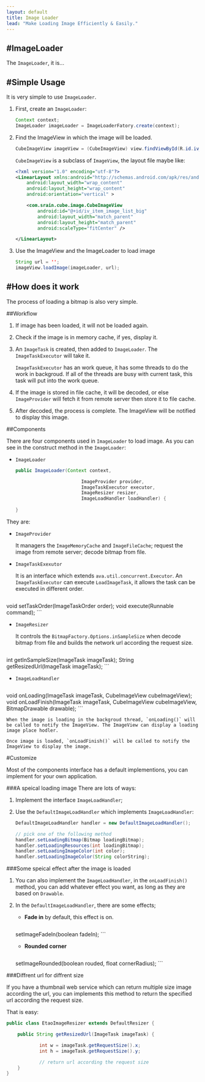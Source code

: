 ```yaml
---
layout: default
title: Image Loader
lead: "Make Loading Image Efficiently & Easily."
---
```

#ImageLoader
---
<p class='lead'>The <code>ImageLoader</code>, it is...</p>

#Simple Usage
---
<p class='lead'>It is very simple to use <code>ImageLoader</code>.</p>

1. First, create an `ImageLoader`:

    ```java
    Context context;
    ImageLoader imageLoader = ImageLoaderFatory.create(context);
    ```

2. Find the ImageView in which the image will be loaded.

    ```java
    CubeImageView imageView = (CubeImageView) view.findViewById(R.id.iv_item_image_list_big);
    ```

    `CubeImageView` is a subclass of `ImageView`, the layout file maybe like:

    ```xml
    <?xml version="1.0" encoding="utf-8"?>
    <LinearLayout xmlns:android="http://schemas.android.com/apk/res/android"
        android:layout_width="wrap_content"
        android:layout_height="wrap_content"
        android:orientation="vertical" >

        <com.srain.cube.image.CubeImageView
            android:id="@+id/iv_item_image_list_big"
            android:layout_width="match_parent"
            android:layout_height="match_parent"
            android:scaleType="fitCenter" />

    </LinearLayout>
    ```

3. Use the ImageView and the ImageLoader to load image

    ```java
    String url = '';
    imageView.loadImage(imageLoader, url);
    ```

#How does it work
---
<p class='lead'>The process of loading a bitmap is also very simple.</p>

##Workflow

1.  If image has been loaded, it will not be loaded again.
2.  Check if the image is in memory cache, if yes, display it.
3.  An `ImageTask` is created, then added to `ImageLoader`. The `ImageTaskExecutor` will take it.
    
    `ImageTaskExecutor` has an work queue, it has some threads to do the work in backgroud. If all of the threads are busy with current task, this task will put into the work queue.
    
4.  If the image is stored in file cache, it will be decoded, or else `ImageProvider` will fetch it from remote server then store it to file cache.

5.  After decoded, the process is complete. The ImageView will be notified to display this image.

##Components

There are four components used in `ImageLoader` to load image. As you can see in the construct method in the `ImageLoader`:

* `ImageLoader`

    ```java
    public ImageLoader(Context context, 
    
                            ImageProvider provider, 
                            ImageTaskExecutor executor, 
                            ImageResizer resizer, 
                            ImageLoadHandler loadHandler) {
        
    }
    ```

They are:

* `ImageProvider`

    It managers the `ImageMemoryCache` and `ImageFileCache`; request the image from remote server; decode bitmap from file.

* `ImageTaskExexutor`

    It is an interface which extends `ava.util.concurrent.Executor`. An `ImageTaskExecutor` can execute `LoadImageTask`, it allows the task can be executed in different order.

    ```
void setTaskOrder(ImageTaskOrder order);
void execute(Runnable command);
    ```
* `ImageResizer`
    
    It controls the `BitmapFactory.Options.inSampleSize` when decode bitmap from file and builds the network url according the request size.

    ```
int getInSampleSize(ImageTask imageTask);
String getResizedUrl(ImageTask imageTask);
    ```
* `ImageLoadHandler`

    ```
void onLoading(ImageTask imageTask, CubeImageView cubeImageView);
void onLoadFinish(ImageTask imageTask, CubeImageView cubeImageView, BitmapDrawable drawable);
    ```

    When the image is loading in the backgroud thread, `onLoading()` will be called to notify the ImageView. The ImageView can display a loading image place hodler. 

    Once image is loaded, `onLoadFinish()` will be called to notify the ImageView to display the image.

#Customize

<p class='lead'>Most of the components interface has a default implementions, you can implement for your own application.</p>

###A speical loading image
There are lots of ways:

1. Implement the interface `ImageLoadHandler`;

1. Use the `DefaultImageLoadHandler` which implements `ImageLoadHandler`:

    ```java
    DefaultImageLoadHandler handler = new DefaultImageLoadHandler();

    // pick one of the following method
    handler.setLoadingBitmap(Bitmap loadingBitmap);
    handler.setLoadingResources(int loadingBitmap);
    handler.setLoadingImageColor(int color);
    handler.setLoadingImageColor(String colorString);
    ```

###Some speical effect after the image is loaded

1.  You can also implement the `ImageLoadHandler`, in the `onLoadFinish()` method, you can add whatever effect you want, as long as they are based on `Drawable`.

2.  In the `DefaultImageLoadHandler`, there are some effects;
    * **Fade in** by default, this effect is on.

        ```java
    setImageFadeIn(boolean fadeIn);
        ```
    * **Rounded corner**

        ```java
    setImageRounded(boolean rouded, float cornerRadius);
        ```


###Diffrent url for diffrent size

If you have a thumbnail web service which can return multiple size image according the url, you can implements this method to return the specified url according the request size.

That is easy:

```java
public class EtaoImageResizer extends DefaultResizer {

    public String getResizedUrl(ImageTask imageTask) {

            int w = imageTask.getRequestSize().x;
            int h = imageTask.getRequestSize().y;

            // return url according the request size
    }
}
```
